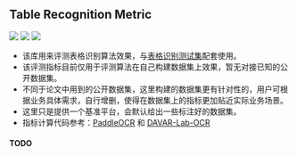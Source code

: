 ## Table Recognition Metric
<p align="left">
    <a href=""><img src="https://img.shields.io/badge/OS-Linux-pink.svg"></a>
    <a href=""><img src="https://img.shields.io/badge/python->=3.6,<3.12-aff.svg"></a>
  <a href="https://github.com/psf/black"><img src="https://img.shields.io/badge/code%20style-black-000000.svg"></a>
</p>

- 该库用来评测表格识别算法效果，与[表格识别测试集](https://www.modelscope.cn/datasets/liekkas/table_recognition/summary)配套使用。
- 该评测指标目前仅用于评测算法在自己构建数据集上效果，暂无对接已知的公开数据集。
- 不同于论文中用到的公开数据集，这里构建的数据集更有针对性的，用户可根据业务具体需求，自行增删，使得在数据集上的指标更加贴近实际业务场景。
- 这里只是提供一个基准平台，会默认给出一些标注好的数据集。
- 指标计算代码参考：[PaddleOCR](https://github.com/PaddlePaddle/PaddleOCR/blob/release/2.6/ppstructure/table/table_metric/table_metric.py) 和 [DAVAR-Lab-OCR](https://github.com/hikopensource/DAVAR-Lab-OCR/blob/main/davarocr/davar_table/utils/metric.py)

#### TODO
